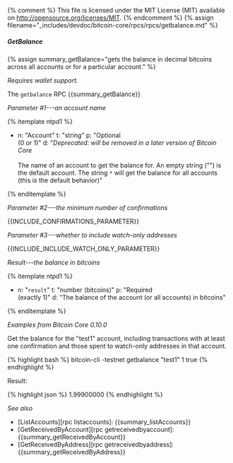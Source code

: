 {% comment %}
This file is licensed under the MIT License (MIT) available on
http://opensource.org/licenses/MIT.
{% endcomment %}
{% assign filename="_includes/devdoc/bitcoin-core/rpcs/rpcs/getbalance.md" %}

##### GetBalance

{% assign summary_getBalance="gets the balance in decimal bitcoins across all accounts or for a particular account." %}

*Requires wallet support.*

The `getbalance` RPC {{summary_getBalance}}

*Parameter #1---an account name*

{% itemplate ntpd1 %}
- n: "Account"
  t: "string"
  p: "Optional<br>(0 or 1)"
  d: "*Deprecated: will be removed in a later version of Bitcoin Core*<br><br>The name of an account to get the balance for.  An empty string (\"\") is the default account.  The string `*` will get the balance for all accounts (this is the default behavior)"

{% enditemplate %}

*Parameter #2---the minimum number of confirmations*

{{INCLUDE_CONFIRMATIONS_PARAMETER}}

*Parameter #3---whether to include watch-only addresses*

{{INCLUDE_INCLUDE_WATCH_ONLY_PARAMETER}}

*Result---the balance in bitcoins*

{% itemplate ntpd1 %}
- n: "`result`"
  t: "number (bitcoins)"
  p: "Required<br>(exactly 1)"
  d: "The balance of the account (or all accounts) in bitcoins"

{% enditemplate %}

*Examples from Bitcoin Core 0.10.0*

Get the balance for the "test1" account, including transactions with
at least one confirmation and those spent to watch-only addresses in
that account.

{% highlight bash %}
bitcoin-cli -testnet getbalance "test1" 1 true
{% endhighlight %}

Result:

{% highlight json %}
1.99900000
{% endhighlight %}

*See also*

* [ListAccounts][rpc listaccounts]: {{summary_listAccounts}}
* [GetReceivedByAccount][rpc getreceivedbyaccount]: {{summary_getReceivedByAccount}}
* [GetReceivedByAddress][rpc getreceivedbyaddress]: {{summary_getReceivedByAddress}}

